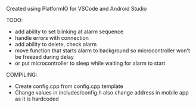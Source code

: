 Created using PlatformIO for VSCode 
and Android Studio

TODO:
 - add ability to set blinking at alarm sequence
 - handle errors with connection
 - add ability to delete, check alarm 
 - move function that starts alarm to background so microcontroller won't be freezed during delay
 - or put microcontroller to sleep while waiting for alarm to start




COMPILING:
- Create config.cpp from config.cpp.template
- Change values in includes/config.h also change address in mobile app as it is hardcoded
